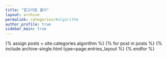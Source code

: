 ```yaml
---
title: "알고리즘 풀이"
layout: archive
permalink: categories/#algorithm
author_profile: true
sidebar_main: true
---
```



{% assign posts = site.categories.algorithm %}
{% for post in posts %} {% include archive-single.html type=page.entries_layout %} {% endfor %}
